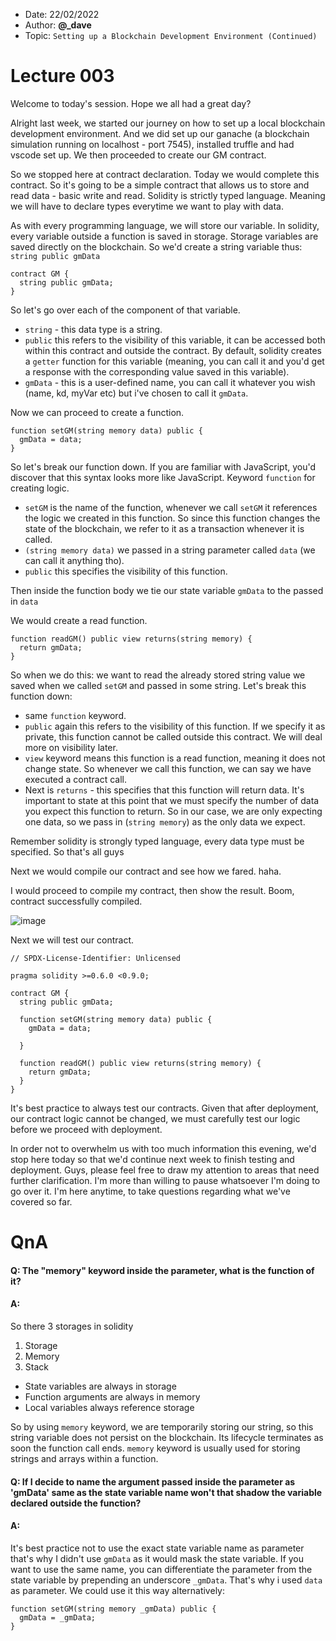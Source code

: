 - Date: 22/02/2022
- Author: **@_dave**
- Topic: `Setting up a Blockchain Development Environment (Continued)`

# Lecture 003

Welcome to today's session.
Hope we all had a great day?

Alright last week, we started our journey on how to set up a local blockchain development environment.
And we did set up our ganache (a blockchain simulation running on localhost - port 7545), 
installed truffle and had vscode set up.
We then proceeded to create our GM contract.

So we stopped here at contract declaration.
Today we would complete this contract.
So it's going to be a simple contract that allows us to store and read data - basic write and read.
Solidity is strictly typed language. Meaning we will have to declare types everytime we want to play with data.

As with every programming language, we will store our variable.
In solidity, every variable outside a function is saved in storage.
Storage variables are saved directly on the blockchain.
So we'd create a string variable thus: `string public gmData`

```
contract GM {
  string public gmData;
}
```

So let's go over each of the component of that variable.

- `string` - this data type is a string.
- `public` this refers to the visibility of this variable,  it can be accessed both within this contract and outside the contract. 
   By default, solidity creates a `getter` function for this variable (meaning, you can call it and you'd get a response with the corresponding value saved in this variable).
- `gmData` - this is a user-defined name, you can call it whatever you wish (name, kd, myVar etc) but i've chosen to call it `gmData`.

Now we can proceed to create a function.
```
function setGM(string memory data) public {
  gmData = data;
}
```

So let's break our function down. If you are familiar with JavaScript, you'd discover that this syntax looks more like JavaScript.
Keyword `function` for creating logic.

- `setGM` is the name of the function, whenever we call `setGM` it references the logic we created in this function.
   So since this  function changes the state of the blockchain, we refer to it as a transaction whenever it is called.
- `(string memory data)` we passed in a string parameter called `data` (we can call it anything tho).
- `public` this specifies the visibility of this function.

Then inside the function body we tie our state variable `gmData` to the passed in `data`

We would create a read function.
```
function readGM() public view returns(string memory) {
  return gmData;
}
```
So when we do this: we want to read the already stored string value we saved when we called `setGM` and passed in some string.
Let's break this function down:
- same `function` keyword.
- `public` again this refers to the visibility of this function. If we specify it as private, this function cannot be called outside this contract. 
   We will deal more on visibility later.
- `view` keyword means this function is a read function, meaning it does not change state.
   So whenever we call this function, we can say we have executed a contract call.
- Next is `returns` - this specifies that this function will return data. It's important to state at this point that we must 
  specify the number of data you expect this function to return. So in our case, we are only expecting one data, 
  so we pass in (`string memory`) as the only data we expect. 

Remember solidity is strongly typed language, every data type must be specified.
So that's all guys


Next we would compile our contract and see how we fared.
haha.

I would proceed to compile my contract, then show the result.
Boom, contract successfully compiled.

![image](https://user-images.githubusercontent.com/64266194/162223211-c696b011-ff17-4b89-adb7-3fd5ca2fe5ea.png)


Next we will test our contract.

```
// SPDX-License-Identifier: Unlicensed

pragma solidity >=0.6.0 <0.9.0;

contract GM {
  string public gmData;

  function setGM(string memory data) public {
    gmData = data;
  
  }

  function readGM() public view returns(string memory) {
    return gmData;
  }
}
```

It's best practice to always test our contracts.
Given that after deployment, our contract logic cannot be changed, we must carefully test our logic before we proceed with deployment.

In order not to overwhelm us with too much information this evening, we'd stop here today so that we'd continue next week to finish testing and deployment.
Guys, please feel free to draw my attention to areas that need further clarification.
I'm more than willing to pause whatsoever I'm doing to go over it.
I'm here anytime, to take questions regarding what we've covered so far.


# QnA

#### Q:  The "memory" keyword inside the parameter, what is the function of it?

#### A: 
So there 3 storages in solidity
  1. Storage
  2. Memory
  3. Stack
  
- State variables are always in storage
- Function arguments are always in memory
- Local variables always reference storage

So by using `memory` keyword, we are temporarily storing our string, so this string variable does not persist on the blockchain. Its lifecycle terminates as soon the function call ends. `memory` keyword is usually used for storing strings and arrays within a function.


#### Q: If I decide to name the argument passed inside the parameter as 'gmData' same as the state         variable name won't that shadow the variable declared outside the function?

#### A:
It's best practice not to use the exact state variable name as parameter that's why I didn't use `gmData` as it would mask the state variable. If you want to use the same name, you can differentiate the parameter from the state variable by prepending an underscore `_gmData`. That's why i used `data` as parameter. We could use it this way alternatively: 

```
function setGM(string memory _gmData) public {
  gmData = _gmData;
}
```
